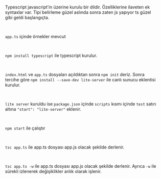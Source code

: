 Typescript javascript'in üzerine kurulu bir dildir. Özelliklerine ilaveten ek syntaxlar var. Tipi belirleme güzel aslında sonra zaten js yapıyor ts güzel gibi geldi başlangıçta.

<br>

`app.ts` içinde örnekler mevcut

<br>

`npm install typescript` ile typescript kurulur. 

<br>

`index.html` ve `app.ts` dosyaları açıldıktan sonra `npm init` deriz. Sonra tercihe göre `npm install --save-dev lite-server` ile canlı sunucu eklentisi kurulur.

<br>

`lite server` kuruldu ise `package.json` içinde `scripts` kısmı içinde `test` satırı altına `"start": "lite-server"` eklenir. 

<br>

`npm start` ile çalıştır

<br>

`tsc app.ts` ile app.ts dosyası app.js olacak şekilde derlenir.

<br>

`tsc app.ts -w` ile app.ts dosyası app.js olacak şekilde derlenir. Ayrıca `-w` ile sürekli izlenerek değişiklikler anlık olarak işlenir.







